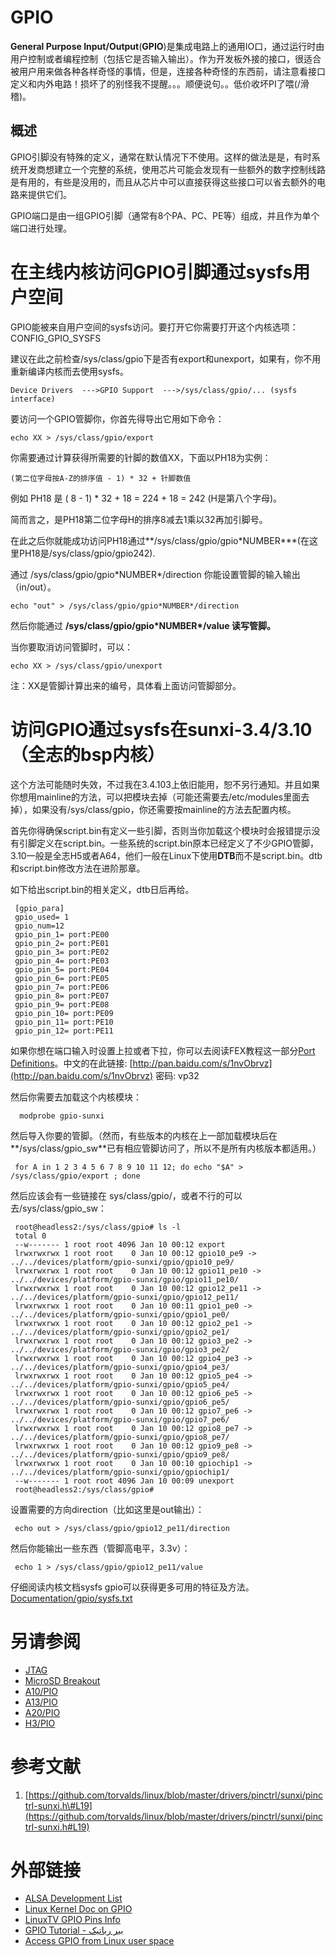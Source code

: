 # GPIO

**General Purpose Input/Output**\(**GPIO**\)是集成电路上的通用IO口，通过运行时由用户控制或者编程控制（包括它是否输入输出）。作为开发板外接的接口，很适合被用户用来做各种各样奇怪的事情，但是，连接各种奇怪的东西前，请注意看接口定义和内外电路！损坏了的别怪我不提醒。。。顺便说句。。低价收坏PI了喂\(/滑稽\)。

## 概述

GPIO引脚没有特殊的定义，通常在默认情况下不使用。这样的做法是是，有时系统开发商想建立一个完整的系统，使用芯片可能会发现有一些额外的数字控制线路是有用的，有些是没用的，而且从芯片中可以直接获得这些接口可以省去额外的电路来提供它们。

GPIO端口是由一组GPIO引脚（通常有8个PA、PC、PE等）组成，并且作为单个端口进行处理。

# 在主线内核访问GPIO引脚通过sysfs用户空间

GPIO能被来自用户空间的sysfs访问。要打开它你需要打开这个内核选项：CONFIG\_GPIO\_SYSFS

建议在此之前检查/sys/class/gpio下是否有export和unexport，如果有，你不用重新编译内核而去使用sysfs。

```
Device Drivers  --->GPIO Support  --->/sys/class/gpio/... (sysfs interface)
```

要访问一个GPIO管脚你，你首先得导出它用如下命令：

```
echo XX > /sys/class/gpio/export
```

你需要通过计算获得所需要的针脚的数值XX，下面以PH18为实例：

```
(第二位字母按A-Z的排序值 - 1) * 32 + 针脚数值
```

例如 PH18 是 \( 8 - 1\) \* 32 + 18 = 224 + 18 = 242 \(H是第八个字母\)。

简而言之，是PH18第二位字母H的排序8减去1乘以32再加引脚号。

在此之后你就能成功访问PH18通过**/sys/class/gpio/gpio\*NUMBER\***\(在这里PH18是/sys/class/gpio/gpio242\).

通过 /sys/class/gpio/gpio\*NUMBER\*/direction 你能设置管脚的输入输出（in/out）。

```
echo "out" > /sys/class/gpio/gpio*NUMBER*/direction
```

然后你能通过 **/sys/class/gpio/gpio\*NUMBER\*/value 读写管脚。**

当你要取消访问管脚时，可以：

```
echo XX > /sys/class/gpio/unexport
```

注：XX是管脚计算出来的编号，具体看上面访问管脚部分。

# 访问GPIO通过sysfs在sunxi-3.4/3.10（全志的bsp内核）

这个方法可能随时失效，不过我在3.4.103上依旧能用，恕不另行通知。并且如果你想用mainline的方法，可以把模块去掉（可能还需要去/etc/modules里面去掉），如果没有/sys/class/gpio，你还需要按mainline的方法去配置内核。

首先你得确保script.bin有定义一些引脚，否则当你加载这个模块时会报错提示没有引脚定义在script.bin。一些系统的script.bin原本已经定义了不少GPIO管脚，3.10一般是全志H5或者A64，他们一般在Linux下使用**DTB**而不是script.bin。dtb和script.bin修改方法在进阶那章。

如下给出script.bin的相关定义，dtb日后再给。

```
 [gpio_para]
 gpio_used= 1
 gpio_num=12
 gpio_pin_1= port:PE00
 gpio_pin_2= port:PE01
 gpio_pin_3= port:PE02
 gpio_pin_4= port:PE03
 gpio_pin_5= port:PE04
 gpio_pin_6= port:PE05
 gpio_pin_7= port:PE06
 gpio_pin_8= port:PE07
 gpio_pin_9= port:PE08
 gpio_pin_10= port:PE09
 gpio_pin_11= port:PE10
 gpio_pin_12= port:PE11
```

如果你想在端口输入时设置上拉或者下拉，你可以去阅读FEX教程这一部分[Port Definitions](http://linux-sunxi.org/Fex_Guide#Port_Definitions)。中文的在此链接: [http://pan.baidu.com/s/1nvObrvz](http://pan.baidu.com/s/1nvObrvz) 密码: vp32

然后你需要去加载这个内核模块：

```
  modprobe gpio-sunxi
```

然后导入你要的管脚。（然而，有些版本的内核在上一部加载模块后在**/sys/class/gpio\_sw**已有相应管脚访问了，所以不是所有内核版本都适用。）

```
 for A in 1 2 3 4 5 6 7 8 9 10 11 12; do echo "$A" > /sys/class/gpio/export ; done
```

然后应该会有一些链接在 sys/class/gpio/，或者不行的可以去/sys/class/gpio\_sw：

```
 root@headless2:/sys/class/gpio# ls -l
 total 0
 --w------- 1 root root 4096 Jan 10 00:12 export
 lrwxrwxrwx 1 root root    0 Jan 10 00:12 gpio10_pe9 -> ../../devices/platform/gpio-sunxi/gpio/gpio10_pe9/
 lrwxrwxrwx 1 root root    0 Jan 10 00:12 gpio11_pe10 -> ../../devices/platform/gpio-sunxi/gpio/gpio11_pe10/
 lrwxrwxrwx 1 root root    0 Jan 10 00:12 gpio12_pe11 -> ../../devices/platform/gpio-sunxi/gpio/gpio12_pe11/
 lrwxrwxrwx 1 root root    0 Jan 10 00:11 gpio1_pe0 -> ../../devices/platform/gpio-sunxi/gpio/gpio1_pe0/
 lrwxrwxrwx 1 root root    0 Jan 10 00:12 gpio2_pe1 -> ../../devices/platform/gpio-sunxi/gpio/gpio2_pe1/
 lrwxrwxrwx 1 root root    0 Jan 10 00:12 gpio3_pe2 -> ../../devices/platform/gpio-sunxi/gpio/gpio3_pe2/
 lrwxrwxrwx 1 root root    0 Jan 10 00:12 gpio4_pe3 -> ../../devices/platform/gpio-sunxi/gpio/gpio4_pe3/
 lrwxrwxrwx 1 root root    0 Jan 10 00:12 gpio5_pe4 -> ../../devices/platform/gpio-sunxi/gpio/gpio5_pe4/
 lrwxrwxrwx 1 root root    0 Jan 10 00:12 gpio6_pe5 -> ../../devices/platform/gpio-sunxi/gpio/gpio6_pe5/
 lrwxrwxrwx 1 root root    0 Jan 10 00:12 gpio7_pe6 -> ../../devices/platform/gpio-sunxi/gpio/gpio7_pe6/
 lrwxrwxrwx 1 root root    0 Jan 10 00:12 gpio8_pe7 -> ../../devices/platform/gpio-sunxi/gpio/gpio8_pe7/
 lrwxrwxrwx 1 root root    0 Jan 10 00:12 gpio9_pe8 -> ../../devices/platform/gpio-sunxi/gpio/gpio9_pe8/
 lrwxrwxrwx 1 root root    0 Jan 10 00:10 gpiochip1 -> ../../devices/platform/gpio-sunxi/gpio/gpiochip1/
 --w------- 1 root root 4096 Jan 10 00:09 unexport
 root@headless2:/sys/class/gpio#
```

设置需要的方向direction（比如这里是out输出）：

```
 echo out > /sys/class/gpio/gpio12_pe11/direction
```

然后你能输出一些东西（管脚高电平，3.3v）：

```
 echo 1 > /sys/class/gpio/gpio12_pe11/value
```

仔细阅读内核文档sysfs gpio可以获得更多可用的特征及方法。[Documentation/gpio/sysfs.txt](https://www.kernel.org/doc/Documentation/gpio/sysfs.txt)

# 另请参阅

* [JTAG](http://linux-sunxi.org/JTAG)
* [MicroSD Breakout](http://linux-sunxi.org/MicroSD_Breakout)
* [A10/PIO](http://linux-sunxi.org/A10/PIO)
* [A13/PIO](http://linux-sunxi.org/A13/PIO)
* [A20/PIO](http://linux-sunxi.org/A20/PIO)
* [H3/PIO](http://linux-sunxi.org/H3/PIO)

# 参考文献

1. [https://github.com/torvalds/linux/blob/master/drivers/pinctrl/sunxi/pinctrl-sunxi.h\#L19](https://github.com/torvalds/linux/blob/master/drivers/pinctrl/sunxi/pinctrl-sunxi.h#L19)

# 外部链接

* [ALSA Development List](http://www.spinics.net/lists/alsa-devel/msg03646.html)
* [Linux Kernel Doc on GPIO](https://git.kernel.org/cgit/linux/kernel/git/linusw/linux-gpio.git/tree/Documentation/gpio/gpio.txt)
* [LinuxTV GPIO Pins Info](http://linuxtv.org/wiki/index.php/GPIO_pins)
* [GPIO Tutorial - بیر رباتیک](http://bir-robotic.ir/blog/2014/04/21/%D8%B1%D8%A7%D9%87-%D8%A7%D9%86%D8%AF%D8%A7%D8%B2%DB%8C-gpio-%D8%A8%D8%AE%D8%B4-%D8%AF%D9%88%D9%85/)
* [Access GPIO from Linux user space](http://falsinsoft.blogspot.de/2012/11/access-gpio-from-linux-user-space.html)




